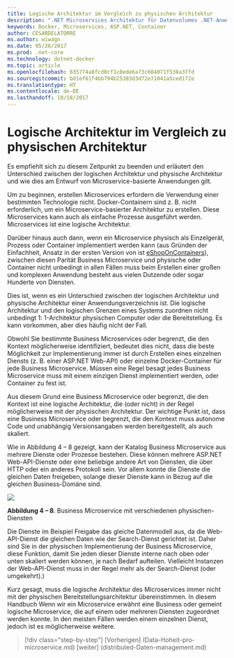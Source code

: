 ```yaml
---
title: Logische Architektur im Vergleich zu physischen Architektur
description: ".NET Microservices Architektur für Datenvolumes .NET-Anwendungen | Logische Architektur im Vergleich zu physischen Architektur"
keywords: Docker, Microservices, ASP.NET, Container
author: CESARDELATORRE
ms.author: wiwagn
ms.date: 05/26/2017
ms.prod: .net-core
ms.technology: dotnet-docker
ms.topic: article
ms.openlocfilehash: 635774a8fcd0cf1c0ede6a73c604071f538a37fd
ms.sourcegitcommit: bd1ef61f4bb794b25383d3d72e71041a5ced172e
ms.translationtype: HT
ms.contentlocale: de-DE
ms.lasthandoff: 10/18/2017
---
```

# <a name="logical-architecture-versus-physical-architecture"></a>Logische Architektur im Vergleich zu physischen Architektur

Es empfiehlt sich zu diesem Zeitpunkt zu beenden und erläutert den Unterschied zwischen der logischen Architektur und physische Architektur und wie dies am Entwurf von Microservice-basierte Anwendungen gilt.

Um zu beginnen, erstellen Microservices erfordern die Verwendung einer bestimmten Technologie nicht. Docker-Containern sind z. B. nicht erforderlich, um ein Microservice-basierter Architektur zu erstellen. Diese Microservices kann auch als einfache Prozesse ausgeführt werden. Microservices ist eine logische Architektur.

Darüber hinaus auch dann, wenn ein Microservice physisch als Einzelgerät, Prozess oder Container implementiert werden kann (aus Gründen der Einfachheit, Ansatz in der ersten Version von ist [eShopOnContainers](http://aka.ms/MicroservicesArchitecture)), zwischen diesen Parität Business Microservice und physische oder Container nicht unbedingt in allen Fällen muss beim Erstellen einer großen und komplexen Anwendung besteht aus vielen Dutzende oder sogar Hunderte von Diensten.

Dies ist, wenn es ein Unterschied zwischen der logischen Architektur und physische Architektur einer Anwendungsverzeichnis ist. Die logische Architektur und den logischen Grenzen eines Systems zuordnen nicht unbedingt 1: 1-Architektur physischen Computer oder die Bereitstellung. Es kann vorkommen, aber dies häufig nicht der Fall.

Obwohl Sie bestimmte Business Microservices oder begrenzt, die den Kontext möglicherweise identifiziert, bedeutet dies nicht, dass die beste Möglichkeit zur Implementierung immer ist durch Erstellen eines einzelnen Diensts (z. B. einer ASP.NET Web-API) oder einzelne Docker-Container für jede Business Microservice. Müssen eine Regel besagt jedes Business Microservice muss mit einem einzigen Dienst implementiert werden, oder Container zu fest ist.

Aus diesem Grund eine Business Microservice oder begrenzt, die den Kontext ist eine logische Architektur, die (oder nicht) in der Regel möglicherweise mit der physischen Architektur. Der wichtige Punkt ist, dass eine Business Microservice oder begrenzt, die den Kontext muss autonome Code und unabhängig Versionsangaben werden bereitgestellt, als auch skaliert.

Wie in Abbildung 4 – 8 gezeigt, kann der Katalog Business Microservice aus mehrere Dienste oder Prozesse bestehen. Diese können mehrere ASP.NET Web-API-Dienste oder eine beliebige andere Art von Diensten, die über HTTP oder ein anderes Protokoll sein. Vor allem konnte die Dienste die gleichen Daten freigeben, solange dieser Dienste kann in Bezug auf die gleichen Business-Domäne sind.

![](./media/image8.png)

**Abbildung 4 – 8**. Business Microservice mit verschiedenen physischen-Diensten

Die Dienste im Beispiel Freigabe das gleiche Datenmodell aus, da die Web-API-Dienst die gleichen Daten wie der Search-Dienst gerichtet ist. Daher sind Sie in der physischen Implementierung der Business Microservice, diese Funktion, damit Sie jeden dieser Dienste interne nach oben oder unten skaliert werden können, je nach Bedarf aufteilen. Vielleicht Instanzen der Web-API-Dienst muss in der Regel mehr als der Search-Dienst (oder umgekehrt).)

Kurz gesagt, muss die logische Architektur des Microservices immer nicht mit der physischen Bereitstellungsarchitektur übereinstimmen. In diesem Handbuch Wenn wir ein Microservice erwähnt eine Business oder gemeint logische Microservice, die auf einem oder mehreren Diensten zugeordnet werden konnte. In den meisten Fällen werden einem einzelnen Dienst, jedoch ist es möglicherweise weitere.


>[!div class="step-by-step"]
[Vorherigen] (Data-Hoheit-pro-microservice.md) [weiter] (distributed-Daten-management.md)
